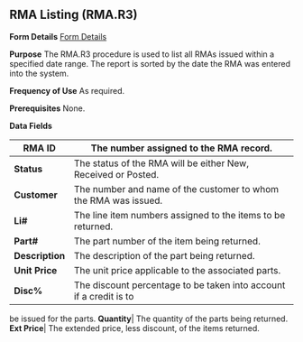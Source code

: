 ## RMA Listing (RMA.R3)
<PageHeader />

**Form Details**
[Form Details](../RMA-R3-1/README.md)

**Purpose**
The RMA.R3 procedure is used to list all RMAs issued within a specified date
range. The report is sorted by the date the RMA was entered into the system.

**Frequency of Use**
As required.

**Prerequisites**
None.

**Data Fields**

| **RMA ID**      | The number assigned to the RMA record.                             |
| --------------- | ------------------------------------------------------------------ |
| **Status**      | The status of the RMA will be either New, Received or Posted.      |
| **Customer**    | The number and name of the customer to whom the RMA was issued.    |
| **Li#**         | The line item numbers assigned to the items to be returned.        |
| **Part#**       | The part number of the item being returned.                        |
| **Description** | The description of the part being returned.                        |
| **Unit Price**  | The unit price applicable to the associated parts.                 |
| **Disc%**       | The discount percentage to be taken into account if a credit is to |
be issued for the parts.
**Quantity**|  The quantity of the parts being returned.
**Ext Price**|  The extended price, less discount, of the items returned.

<badge text= "Version 8.10.57 " vertical="middle" />

<PageFooter />
